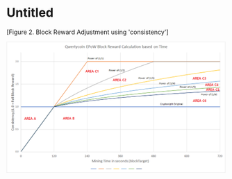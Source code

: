 # Untitled

\[Figure 2. Block Reward Adjustment using 'consistency'\] 

![Mining Reward Graph after EPoW \(Area A to C6\)](../../../.gitbook/assets/epow-reward-graph-area-marking.png)



